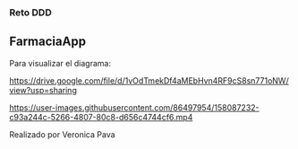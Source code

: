 ### Reto DDD

## FarmaciaApp 

Para visualizar el diagrama: 

https://drive.google.com/file/d/1vOdTmekDf4aMEbHvn4RF9cS8sn771oNW/view?usp=sharing


https://user-images.githubusercontent.com/86497954/158087232-c93a244c-5266-4807-80c8-d656c4744cf6.mp4


Realizado por Veronica Pava
